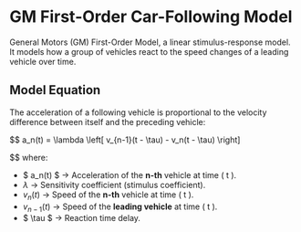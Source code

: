# GM First-Order Car-Following Model
General Motors (GM) First-Order Model, a linear stimulus-response model. It models how a group of vehicles react to the speed changes of a leading vehicle over time.

## Model Equation
The acceleration of a following vehicle is proportional to the velocity difference between itself and the preceding vehicle:  

$$
a_n(t) = \lambda \left[ v_{n-1}(t - \tau) - v_n(t - \tau) \right]

$$
where:  

- $ a_n(t) $ → Acceleration of the **n-th** vehicle at time \( t \).  
-  $\lambda$ → Sensitivity coefficient (stimulus coefficient).  
- $v_n(t)$ → Speed of the **n-th** vehicle at time \( t \).  
- $v_{n-1}(t)$ → Speed of the **leading vehicle** at time \( t \).  
- $ \tau $ → Reaction time delay.  
